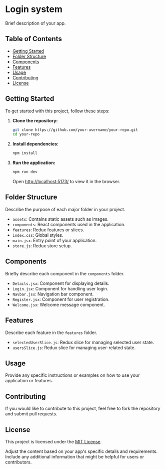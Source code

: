 # Login system

Brief description of your app.

## Table of Contents

- [Getting Started](#getting-started)
- [Folder Structure](#folder-structure)
- [Components](#components)
- [Features](#features)
- [Usage](#usage)
- [Contributing](#contributing)
- [License](#license)

## Getting Started

To get started with this project, follow these steps:

1. **Clone the repository:**

   ```bash
   git clone https://github.com/your-username/your-repo.git
   cd your-repo
   ```

2. **Install dependencies:**

   ```bash
   npm install
   ```

3. **Run the application:**
   ```bash
   npm run dev
   ```
   Open [http://localhost:5173/](http://localhost:5173/) to view it in the browser.

## Folder Structure

Describe the purpose of each major folder in your project.

- `assets`: Contains static assets such as images.
- `components`: React components used in the application.
- `features`: Redux features or slices.
- `index.css`: Global styles.
- `main.jsx`: Entry point of your application.
- `store.js`: Redux store setup.

## Components

Briefly describe each component in the `components` folder.

- `Details.jsx`: Component for displaying details.
- `Login.jsx`: Component for handling user login.
- `Navbar.jsx`: Navigation bar component.
- `Register.jsx`: Component for user registration.
- `Welcome.jsx`: Welcome message component.

## Features

Describe each feature in the `features` folder.

- `selectedUserSlice.js`: Redux slice for managing selected user state.
- `usersSlice.js`: Redux slice for managing user-related state.

## Usage

Provide any specific instructions or examples on how to use your application or features.

## Contributing

If you would like to contribute to this project, feel free to fork the repository and submit pull requests.

## License

This project is licensed under the [MIT License](LICENSE).

Adjust the content based on your app's specific details and requirements. Include any additional information that might be helpful for users or contributors.
